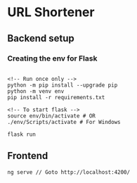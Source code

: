 # URL Shortener

## Backend setup

### Creating the env for Flask
``` properties

<!-- Run once only -->
python -m pip install --upgrade pip
python -m venv env
pip install -r requirements.txt

<!-- To start flask -->
source env/bin/activate # OR
./env/Scripts/activate # For Windows

flask run
```

## Frontend
``` properties
ng serve // Goto http://localhost:4200/

```
